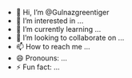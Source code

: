 - 👋 Hi, I’m @Gulnazgreentiger
- 👀 I’m interested in ...
- 🌱 I’m currently learning ...
- 💞️ I’m looking to collaborate on ...
- 📫 How to reach me ...
- 😄 Pronouns: ...
- ⚡ Fun fact: ...

<!---
Gulnazgreentiger/Gulnazgreentiger is a ✨ special ✨ repository because its `README.md` (this file) appears on your GitHub profile.
You can click the Preview link to take a look at your changes.
--->
